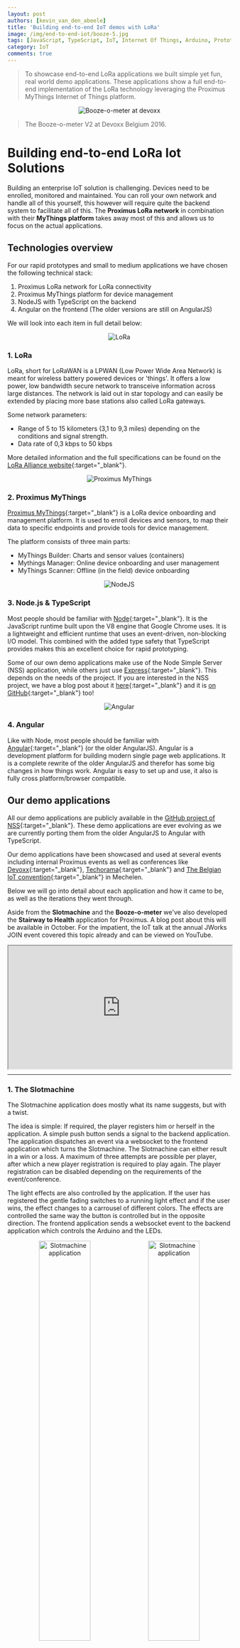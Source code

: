 ```yaml
---
layout: post
authors: [kevin_van_den_abeele]
title: 'Building end-to-end IoT demos with LoRa'
image: /img/end-to-end-iot/booze-5.jpg
tags: [JavaScript, TypeScript, IoT, Internet Of Things, Arduino, Prototyping, Sensors, LoRa, Booze, Node.js, Proximus, MyThings, smart tech, smart, tech, johnny-five, electronics, modem]
category: IoT
comments: true
---
```


>To showcase end-to-end LoRa applications we built simple yet fun, real world demo applications. 
These applications show a full end-to-end implementation of the LoRa technology leveraging the Proximus MyThings Internet of Things platform.

<p style="text-align: center;">
  <img class="image fit" style="width: auto; max-height: 500px; margin:0px auto;" alt="Booze-o-meter at devoxx" src="/img/end-to-end-iot/booze-devoxx.jpg">
</p>

> The Booze-o-meter V2 at Devoxx Belgium 2016.

# Building end-to-end LoRa Iot Solutions 
Building an enterprise IoT solution is challenging. Devices need to be enrolled, monitored and maintained.
You can roll your own network and handle all of this yourself, this however will require quite the backend system to facilitate all of this.
The **Proximus LoRa network** in combination with their **MyThings platform** takes away most of this and allows us to focus on the actual applications.


## Technologies overview
For our rapid prototypes and small to medium applications we have chosen the following technical stack:
1. Proximus LoRa network for LoRa connectivity
2. Proximus MyThings platform for device management
3. NodeJS with TypeScript on the backend
4. Angular on the frontend (The older versions are still on AngularJS)

We will look into each item in full detail below:

<p style="text-align: center;">
  <img class="image fit" style="max-width: 300px; margin:0px auto;" alt="LoRa" src="/img/end-to-end-iot/lora.png">
</p>

### 1. LoRa

LoRa, short for LoRaWAN is a LPWAN (Low Power Wide Area Network) is meant for wireless battery powered devices or 'things'.
It offers a low power, low bandwidth secure network to transceive information across large distances. The network is laid out in star topology and can easily be extended by placing more base stations also called LoRa gateways.

Some network parameters:
- Range of 5 to 15 kilometers (3,1 to 9,3 miles) depending on the conditions and signal strength.
- Data rate of 0,3 kbps to 50 kbps

More detailed information and the full specifications can be found on the [LoRa Alliance website](https://www.lora-alliance.org/technology){:target="_blank"}.

<p style="text-align: center;">
  <img class="image fit" style="max-width: 300px; margin:0px auto;" alt="Proximus MyThings" src="/img/end-to-end-iot/mythings.png">
</p>

### 2. Proximus MyThings 

[Proximus MyThings](https://mythings.proximus.be/#/login/){:target="_blank"} is a LoRa device onboarding and management platform. 
It is used to enroll devices and sensors, to map their data to specific endpoints and provide tools for device management.

The platform consists of three main parts:
- MyThings Builder: Charts and sensor values (containers)
- Mythings Manager: Online device onboarding and user management
- MyThings Scanner: Offline (in the field) device onboarding

<p style="text-align: center;">
  <img class="image fit" style="max-width: 250px; margin:0px auto;" alt="NodeJS" src="/img/end-to-end-iot/node.png">
</p>

### 3. Node.js &amp; TypeScript

Most people should be familiar with [Node](https://nodejs.org/en/){:target="_blank"}.
It is the JavaScript runtime built upon the V8 engine that Google Chrome uses.
It is a lightweight and efficient runtime that uses an event-driven, non-blocking I/O model.
This combined with the added type safety that TypeScript provides makes this an excellent choice for rapid prototyping.

Some of our own demo applications make use of the Node Simple Server (NSS) application, while others just use [Express](https://expressjs.com){:target="_blank"}. This depends on the needs of the project.
If you are interested in the NSS project, we have a blog post about it [here](http://ordina-jworks.github.io/iot/2017/01/21/Node-with-TypeScript.html){:target="_blank"} and it is [on GitHub](https://github.com/ordina-jworks/NodeSimpleServer){:target="_blank"} too!

<p style="text-align: center;">
  <img class="image fit" style="max-width: 200px; margin:0px auto;" alt="Angular" src="/img/end-to-end-iot/angular.png">
</p>

### 4. Angular

Like with Node, most people should be familiar with [Angular](https://angular.io){:target="_blank"} (or the older AngularJS).
Angular is a development platform for building modern single page web applications.
It is a complete rewrite of the older AngularJS and therefor has some big changes in how things work.
Angular is easy to set up and use, it also is fully cross platform/browser compatible.


## Our demo applications
All our demo applications are publicly available in the [GitHub project of NSS](https://github.com/ordina-jworks/NodeSimpleServer){:target="_blank"}.
These demo applications are ever evolving as we are currently porting them from the older AngularJS to Angular with TypeScript.

Our demo applications have been showcased and used at several events including internal Proximus events as well as conferences like [Devoxx](https://devoxx.be){:target="_blank"}, [Techorama](https://techorama.be){:target="_blank"} and [The Belgian IoT convention](https://iot-convention.eu/en/home/){:target="_blank"} in Mechelen.

Below we will go into detail about each application and how it came to be, as well as the iterations they went through.

Aside from the **Slotmachine** and the **Booze-o-meter** we've also developed the **Stairway to Health** application for Proximus. 
A blog post about this will be available in October.
For the impatient, the IoT talk at the annual JWorks JOIN event covered this topic already and can be viewed on YouTube.

<div style="position: relative; width: 100%; height: 0; padding-bottom: 55%;">
<iframe src="https://www.youtube.com/embed/BbnwrvfozUs?rel=0" width="100%" height="100%;" style="position: absolute; left: 0; top: 0; bottom: 0; right: 0;"></iframe>
</div>

<hr />

### 1. The Slotmachine
The Slotmachine application does mostly what its name suggests, but with a twist.

The idea is simple:
If required, the player registers him or herself in the application.
A simple push button sends a signal to the backend application. 
The application dispatches an event via a websocket to the frontend application which turns the Slotmachine. 
The Slotmachine can either result in a win or a loss. 
A maximum of three attempts are possible per player, after which a new player registration is required to play again.
The player registration can be disabled depending on the requirements of the event/conference.

The light effects are also controlled by the application.
If the user has registered the gentle fading switches to a running light effect and if the user wins, the effect changes to a carrousel of different colors.
The effects are controlled the same way the button is controlled but in the opposite direction. 
The frontend application sends a websocket event to the backend application which controls the Arduino and the LEDs.

<div style="text-align:center; margin:0px auto;">
  <img class="image fit" style="width: 48%; display: inline-block;" alt="Slotmachine application" src="/img/end-to-end-iot/slotmachine-1.jpg">
  <img class="image fit" style="width: 48%; display: inline-block;" alt="Slotmachine application" src="/img/end-to-end-iot/slotmachine-2.jpg">
</div>

> The Slotmachine V1 test setup.

#### V1
The first version was not LoRa enabled and used a push button and Arduino integration via Johnny-Five to allow interaction. This meant that an Arduino always needed to be connected to the server or laptop that was used as a server.

<p style="text-align: center;">
  <img class="image fit" style="max-width: 650px; margin:0px auto;" alt="Slotmachine application at devoxx 2015" src="/img/end-to-end-iot/slotmachine-devoxx.jpg">
</p>

> The Slotmachine V1 at Devoxx Belgium 2015.

#### V2
The second version of the Slotmachine application swapped out the Arduino and the required wired connection with a **LoRa enabled push button.**

This allowed us to demonstrate the capabilities of the LoRa network in a fun and engaging way.
The application remained unchanged for the user, and was adapted to be more configurable:
Setting a win chance (up to 100%) and different images/styling for different events.

<hr />

### 2. The Booze-o-meter
The Booze-o-meter application is a drink dispenser that relays liquid fill level in the dispenser.
It is a fun example to demonstrate how measuring the fill level of a container can be achieved.
This idea can be applied to container in a whole range of different industries and use cases. 
From oil tanks to garbage cans and to containers.

The application setup is extremely similar to the Slotmachine application. 
The sensors relay their data via the MyThings platform to our backend, which in turns dispatches an event on a websocket so the frontend application can display the change.

<div style="text-align:center; margin:0px auto;">
  <img class="image fit" style="width: 48%; display: inline-block;" alt="Booze-o-meter application" src="/img/end-to-end-iot/booze-1.jpg">
  <img class="image fit" style="width: 48%; display: inline-block;" alt="Booze-o-meter application" src="/img/end-to-end-iot/booze-2.jpg">
</div>

> The Booze-o-meter V1 test setup with regular water.

<hr />

#### V1
The first version of the Booze-o-meter used three sensors that can detect a liquid through a thin plastic container. This allowed us to represent the level in the container in a coarse way: 
- FULL (initial state)
- HIGH (sensor)
- MEDIUM (sensor)
- LOW (sensor)

The sensors have a simple binary readout, `true` if liquid is detected, `false` if not.
This data gets represented on the frontend application as the four states as mentioned above.

<hr />

#### V2
<div style="text-align:center; margin:0px auto;">
  <img class="image fit" style="width: 48%; display: inline-block;" alt="Booze-o-meter application" src="/img/end-to-end-iot/booze-3.jpg">
  <img class="image fit" style="width: 48%; display: inline-block;" alt="Booze-o-meter application" src="/img/end-to-end-iot/booze-4.jpg">
</div>

> The Booze-o-meter V2 at Devoxx Belgium 2016 with actual liquor!

The second version of the Booze-o-meter application allowed us to get a more detailed reading of the remaining fluid level in the container thanks to the addition of an ultrasonic sensor.
This sensor can measure the distance between itself and a surface, in this case the surface of the liquid in the container.

The application was updated to support this more granular approach that is able to show the level in the container accurately to 1%.

## Conclusion

Our demo applications have served us well in bringing across the idea of LoRa to customers and other interested developers. 
We will continue to evolve our demo applications by adding new features, technologies and keeping them up to date.

### Useful links &amp; further reading
- [LoRa Alliance](https://www.lora-alliance.org/technology){:target="_blank"}
- [Proximus MyThings](https://mythings.proximus.be/#/login/){:target="_blank"}
- [Node Simple Server on GitHub](https://github.com/ordina-jworks/NodeSimpleServer){:target="_blank"}
- [StairWay to Health JOIN Presentation](https://www.youtube.com/watch?v=BbnwrvfozUs&t=21s){:target="_blank"}
- [Angular](https://angular.io){:target="_blank"}
- [NodeJS](https://nodejs.org/en/){:target="_blank"}
- [Express](https://expressjs.com){:target="_blank"}